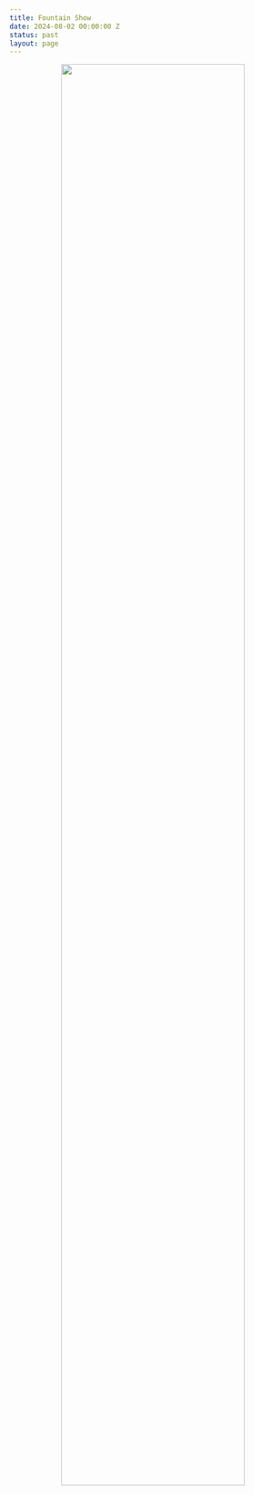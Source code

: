 ```yaml
---
title: Fountain Show
date: 2024-08-02 00:00:00 Z
status: past
layout: page
---
```


<center> <img src="{{site.baseurl}}/assets/images/FountainShow.jpg" width="80%"> </center>
